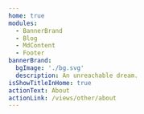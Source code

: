 ```yaml
---
home: true
modules:
  - BannerBrand
  - Blog
  - MdContent
  - Footer
bannerBrand:
  bgImage: './bg.svg'
  description: An unreachable dream.
isShowTitleInHome: true
actionText: About
actionLink: /views/other/about
---
```

